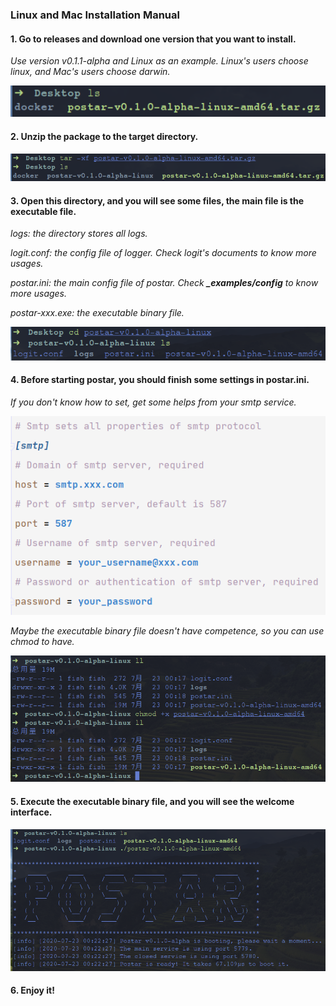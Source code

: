 ### Linux and Mac Installation Manual

#### 1. Go to releases and download one version that you want to install.

_Use version v0.1.1-alpha and Linux as an example._
_Linux's users choose linux, and Mac's users choose darwin._

![linux_mac_package.png](pictures/linux_mac_package.png)

#### 2. Unzip the package to the target directory.

![linux_mac_unzip.png](pictures/linux_mac_unzip.png)

#### 3. Open this directory, and you will see some files, the main file is the executable file.

_logs: the directory stores all logs._

_logit.conf: the config file of logger. Check logit's documents to know more usages._

_postar.ini: the main config file of postar. Check **_examples/config** to know more usages._

_postar-xxx.exe: the executable binary file._

![linux_mac_files.png](pictures/linux_mac_files.png)

#### 4. Before starting postar, you should finish some settings in postar.ini.

_If you don't know how to set, get some helps from your smtp service._

![prepare_settings.png](pictures/prepare_settings.png)

_Maybe the executable binary file doesn't have competence, so you can use chmod to have._

![linux_mac_chmod.png](pictures/linux_mac_chmod.png)

#### 5. Execute the executable binary file, and you will see the welcome interface.

![linux_mac_run.png](pictures/linux_mac_run.png)

#### 6. Enjoy it!
